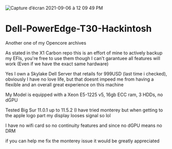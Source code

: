 ![Capture d’écran 2021-09-06 à 12 09 49 PM](https://user-images.githubusercontent.com/76212533/132251489-5fe7e031-bd11-4c7e-bcc7-ca691c0f8e8a.png)
# Dell-PowerEdge-T30-Hackintosh
Another one of my Opencore archives

As stated in the X1 Carbon repo this is an effort of mine to actively backup my EFIs, you're free to use them though I can't garantuee all features will work (Even if we have the exact same hardware)

Yes I own a Skylake Dell Server that retails for 999USD (last time i checked), obviously I have no love life, but that doesnt impeed me from having a flexible and an overall great experience on this machine 

My Model is equipped with a Xeon E5-1225 v5, 16gb ECC ram, 3 HDDs, no dGPU

Tested Big Sur 11.0.1 up to 11.5.2 (I have tried monterey but when getting to the apple logo part my display looses signal so lol

I have no wifi card so no continuity features and since no dGPU means no DRM

if you can help me fix the monterey issue it would be greatly appreciated
